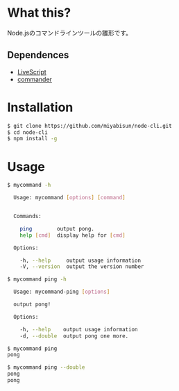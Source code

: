 # What this?

Node.jsのコマンドラインツールの雛形です。

## Dependences

- [LiveScript](http://livescript.net/)
- [commander](https://github.com/dthree/vorpal/wiki/api-%7C-vorpal.command#vorpalcommandcommand-description)

# Installation

```bash
$ git clone https://github.com/miyabisun/node-cli.git
$ cd node-cli
$ npm install -g
```

# Usage

```bash
$ mycommand -h

  Usage: mycommand [options] [command]


  Commands:

    ping        output pong.
    help [cmd]  display help for [cmd]

  Options:

    -h, --help     output usage information
    -V, --version  output the version number

$ mycommand ping -h

  Usage: mycommand-ping [options]

  output pong!

  Options:

    -h, --help    output usage information
    -d, --double  output pong one more.

$ mycommand ping
pong

$ mycommand ping --double
pong
pong
```

